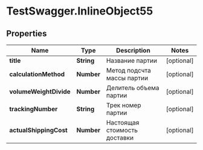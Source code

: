 # TestSwagger.InlineObject55

## Properties

Name | Type | Description | Notes
------------ | ------------- | ------------- | -------------
**title** | **String** | Название партии | [optional] 
**calculationMethod** | **Number** | Метод подсчта массы партии | [optional] 
**volumeWeightDivide** | **Number** | Делитель объема партии | [optional] 
**trackingNumber** | **String** | Трек номер партии | [optional] 
**actualShippingCost** | **Number** | Настоящая стоимость доставки | [optional] 


